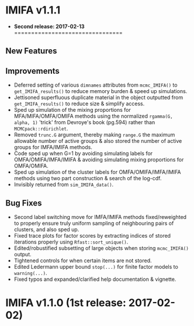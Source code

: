 # IMIFA v1.1.1
* __Second release: 2017-02-13__
================================

## New Features

## Improvements
* Deferred setting of various `dimnames` attributes from `mcmc_IMIFA()` to `get_IMIFA_results()` to reduce memory burden & speed up simulations.
* Jettisoned superfluous duplicate material in the object outputted from `get_IMIFA_results()` to reduce size & simplify access.
* Sped up simulation of the mixing proportions for MFA/MIFA/OMFA/OMIFA methods using the normalized `rgamma(G, alpha, 1)` 'trick' from Devroye's book (pg.594) rather than `MCMCpack::rdirichlet`.
* Removed `trunc.G` argument, thereby making `range.G` the maximum allowable number of active groups & also stored the number of active groups for IMFA/IMIFA methods.
* Code sped up when G=1 by avoiding simulating labels for OMFA/OMIFA/IMFA/IMIFA & avoiding simulating mixing proportions for OMFA/OMIFA.
* Sped up simulation of the cluster labels for OMFA/OMIFA/IMFA/IMIFA methods using two part construction & search of the log-cdf.
* Invisibly returned from `sim_IMIFA_data()`.

## Bug Fixes 
* Second label switching move for IMFA/IMIFA methods fixed/reweighted to properly ensure truly uniform sampling of neighbouring pairs of clusters, and also sped up.
* Fixed trace plots for factor scores by extracting indices of stored iterations properly using `Rfast::sort_unique()`. 
* Edited/robustified subsetting of large objects when storing `mcmc_IMIFA()` output.
* Tightened controls for when certain items are not stored.
* Edited Ledermann upper bound `stop(...)` for finite factor models to `warning(...)`.
* Fixed typos and expanded/clarified help documentation & vignette.

# IMIFA v1.1.0 (__1st release: 2017-02-02__)
